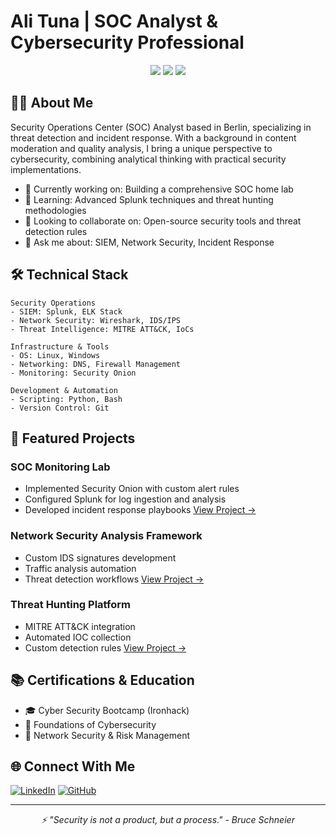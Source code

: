 # Ali Tuna | SOC Analyst & Cybersecurity Professional

<div align="center">
  <img src="https://img.shields.io/badge/SIEM-Splunk-informational?style=flat&logo=splunk&logoColor=white&color=2bbc8a"/>
  <img src="https://img.shields.io/badge/Network-Security-informational?style=flat&logo=cisco&logoColor=white&color=2bbc8a"/>
  <img src="https://img.shields.io/badge/IR-Threat_Hunting-informational?style=flat&logo=shield&logoColor=white&color=2bbc8a"/>
</div>

## 👨‍💻 About Me

Security Operations Center (SOC) Analyst based in Berlin, specializing in threat detection and incident response. With a background in content moderation and quality analysis, I bring a unique perspective to cybersecurity, combining analytical thinking with practical security implementations.

- 🔭 Currently working on: Building a comprehensive SOC home lab
- 🌱 Learning: Advanced Splunk techniques and threat hunting methodologies
- 👯 Looking to collaborate on: Open-source security tools and threat detection rules
- 💬 Ask me about: SIEM, Network Security, Incident Response

## 🛠️ Technical Stack

```text
Security Operations
- SIEM: Splunk, ELK Stack
- Network Security: Wireshark, IDS/IPS
- Threat Intelligence: MITRE ATT&CK, IoCs

Infrastructure & Tools
- OS: Linux, Windows
- Networking: DNS, Firewall Management
- Monitoring: Security Onion

Development & Automation
- Scripting: Python, Bash
- Version Control: Git
```

## 🚀 Featured Projects

### SOC Monitoring Lab
- Implemented Security Onion with custom alert rules
- Configured Splunk for log ingestion and analysis
- Developed incident response playbooks
[View Project →](link_to_project)

### Network Security Analysis Framework
- Custom IDS signatures development
- Traffic analysis automation
- Threat detection workflows
[View Project →](link_to_project)

### Threat Hunting Platform
- MITRE ATT&CK integration
- Automated IOC collection
- Custom detection rules
[View Project →](link_to_project)

## 📚 Certifications & Education

- 🎓 Cyber Security Bootcamp (Ironhack)
- 📜 Foundations of Cybersecurity
- 📜 Network Security & Risk Management

## 🌐 Connect With Me

[![LinkedIn](https://img.shields.io/badge/-LinkedIn-0077B5?style=flat&logo=LinkedIn&logoColor=white)](https://linkedin.com/in/socalituna)
[![GitHub](https://img.shields.io/badge/-GitHub-181717?style=flat&logo=GitHub&logoColor=white)](https://github.com/ali-tuna-cybersec)

---

<div align="center">
  <i>⚡ "Security is not a product, but a process." - Bruce Schneier</i>
</div>
